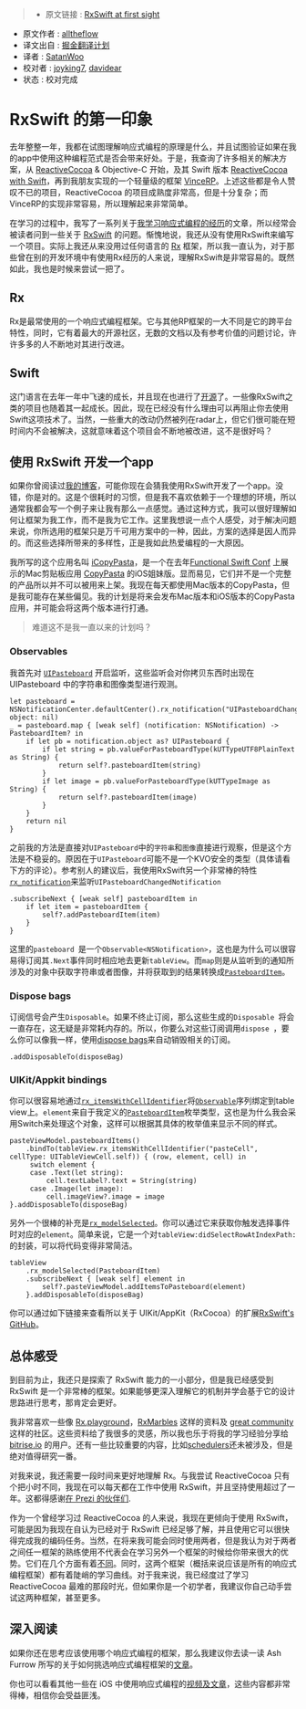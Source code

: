 > * 原文链接 : [RxSwift at first sight](https://blog.alltheflow.com/rxswift-at-first-sight/?utm_campaign=iOS%2BDev%2BWeekly&utm_medium=email&utm_source=iOS_Dev_Weekly_Issue_236)
* 原文作者 : [alltheflow](https://blog.alltheflow.com/)
* 译文出自 : [掘金翻译计划](https://github.com/xitu/gold-miner)
* 译者 : [SatanWoo](https://github.com/SatanWoo)
* 校对者 : [joyking7](https://github.com/joyking7), [davidear](https://github.com/davidear)
* 状态 : 校对完成

# RxSwift 的第一印象

去年整整一年，我都在试图理解响应式编程的原理是什么，并且试图验证如果在我的app中使用这种编程范式是否会带来好处。于是，我查询了许多相关的解决方案，从 [ReactiveCocoa](https://github.com/ReactiveCocoa/ReactiveCocoa) & Objective-C 开始，及其 Swift 版本 [ReactiveCocoa with Swift](https://blog.alltheflow.com/reactive-swift-upgrading-to-reactivecocoa-3-0/)，再到我朋友实现的一个轻量级的框架 [VinceRP](https://github.com/bvic23/VinceRP)。上述这些都是令人赞叹不已的项目，ReactiveCocoa 的项目成熟度非常高，但是十分复杂；而VinceRP的实现非常容易，所以理解起来非常简单。

在学习的过程中，我写了一系列关于[我学习响应式编程的经历](https://blog.alltheflow.com/tag/reactive)的文章，所以经常会被读者问到一些关于 [RxSwift](https://github.com/ReactiveX/RxSwift) 的问题。惭愧地说，我还从没有使用RxSwift来编写一个项目。实际上我还从来没用过任何语言的 [Rx](http://reactivex.io/languages.html) 框架，所以我一直认为，对于那些曾在别的开发环境中有使用Rx经历的人来说，理解RxSwift是非常容易的。既然如此，我也是时候来尝试一把了。

## Rx

Rx是最常使用的一个响应式编程框架。它与其他RP框架的一大不同是它的跨平台特性，同时，它有着最大的开源社区，无数的文档以及有参考价值的问题讨论，许许多多的人不断地对其进行改进。

## Swift
这门语言在去年一年中飞速的成长，并且现在也进行了[开源](https://github.com/apple/swift)了。一些像RxSwift之类的项目也随着其一起成长。因此，现在已经没有什么理由可以再阻止你去使用Swift这项技术了。当然，一些重大的改动仍然被列在radar上，但它们很可能在短时间内不会被解决，这就意味着这个项目会不断地被改进，这不是很好吗？

## 使用 RxSwift 开发一个app

如果你曾阅读过[我的博客](https://blog.alltheflow.com)，可能你现在会猜我使用RxSwift开发了一个app。没错，你是对的。这是个很耗时的习惯，但是我不喜欢依赖于一个理想的环境，所以通常我都会写一个例子来让我有那么一点感觉。通过这种方式，我可以很好理解如何让框架为我工作，而不是我为它工作。这里我想说一点个人感受，对于解决问题来说，你所选用的框架只是万千可用方案中的一种，因此，方案的选择是因人而异的。而这些选择所带来的多样性，正是我如此热爱编程的一大原因。

我所写的这个应用名叫 [iCopyPasta](https://github.com/alltheflow/iCopyPasta)，是一个在去年[Functional Swift Conf](http://2015.funswiftconf.com/) 上展示的Mac剪贴板应用 [CopyPasta](https://github.com/alltheflow/copypasta) 的iOS姐妹版。显而易见，它们并不是一个完整的产品所以并不可以被用来上架。我现在每天都使用Mac版本的CopyPasta，但是我可能存在某些偏见。我的计划是将来会发布Mac版本和iOS版本的CopyPasta应用，并可能会将这两个版本进行打通。

> 难道这不是我一直以来的计划吗？  

### Observables

我首先对 [`UIPasteboard`](https://developer.apple.com/library/prerelease/ios/documentation/UIKit/Reference/UIPasteboard_Class/index.html) 开启监听，这些监听会对你拷贝东西时出现在 UIPasteboard 中的字符串和图像类型进行观测。

    let pasteboard = NSNotificationCenter.defaultCenter().rx_notification("UIPasteboardChangedNotification", object: nil)
    _ = pasteboard.map { [weak self] (notification: NSNotification) -> PasteboardItem? in
        if let pb = notification.object as? UIPasteboard {
            if let string = pb.valueForPasteboardType(kUTTypeUTF8PlainText as String) {
                return self?.pasteboardItem(string)
            }
            if let image = pb.valueForPasteboardType(kUTTypeImage as String) {
                return self?.pasteboardItem(image)
            }
        }
        return nil
    }

之前我的方法是直接对`UIPasteboard`中的`字符串`和`图像`直接进行观察，但是这个方法是不稳妥的。原因在于`UIPasteboard`可能不是一个KVO安全的类型（具体请看下方的评论）。参考别人的建议后，我使用RxSwift另一个非常棒的特性[`rx_notification`](https://github.com/ReactiveX/RxSwift/blob/83bac6db0cd4f7dd3e706afc6747bd5797ea16ff/RxCocoa/Common/Observables/NSNotificationCenter%2BRx.swift#L23)来监听`UIPasteboardChangedNotification `

    .subscribeNext { [weak self] pasteboardItem in
        if let item = pasteboardItem {
            self?.addPasteboardItem(item)
        }
    }

这里的`pasteboard `是一个`Observable<NSNotification>`，这也是为什么可以很容易得订阅其`.Next`事件同时相应地去更新`tableView`。而`map`则是从监听到的通知所涉及的对象中获取字符串或者图像，并将获取到的结果转换成[`PasteboardItem`](https://github.com/alltheflow/iCopyPasta/blob/master/iCopyPasta/PasteboardItem.swift#L41)。

### Dispose bags

订阅信号会产生`Disposable`。如果不终止订阅，那么这些生成的`Disposable `将会一直存在，这无疑是非常耗内存的。所以，你要么对这些订阅调用`dispose `，要么你可以像我一样，使用[dispose bags](https://github.com/ReactiveX/RxSwift/blob/master/Documentation/GettingStarted.md#dispose-bags)来自动销毁相关的订阅。

    .addDisposableTo(disposeBag)
     
### UIKit/Appkit bindings

你可以很容易地通过[`rx_itemsWithCellIdentifier`](https://github.com/ReactiveX/RxSwift/blob/b00d35a5ef13dbcf57257f47fb14a60a2c924d19/RxCocoa/iOS/UITableView%2BRx.swift#L46)将[`Observable`](https://github.com/ReactiveX/RxSwift/blob/master/Documentation/GettingStarted.md#observables-aka-sequences)序列绑定到table view上。`element`来自于我定义的[`PasteboardItem`](https://github.com/alltheflow/iCopyPasta/blob/master/iCopyPasta/PasteboardItem.swift#L41)枚举类型，这也是为什么我会采用Switch来处理这个对象，这样可以根据其具体的枚举值来显示不同的样式。

    pasteViewModel.pasteboardItems()
        .bindTo(tableView.rx_itemsWithCellIdentifier("pasteCell", cellType: UITableViewCell.self)) { (row, element, cell) in
         switch element {
         case .Text(let string):
             cell.textLabel?.text = String(string)
         case .Image(let image):
             cell.imageView?.image = image
    }.addDisposableTo(disposeBag)

另外一个很棒的补充是[`rx_modelSelected`](https://github.com/ReactiveX/RxSwift/blob/b00d35a5ef13dbcf57257f47fb14a60a2c924d19/RxCocoa/iOS/UITableView%2BRx.swift#L204)。你可以通过它来获取你触发选择事件时对应的`element`。简单来说，它是一个对`tableView:didSelectRowAtIndexPath:`的封装，可以将代码变得非常简洁。

    tableView
        .rx_modelSelected(PasteboardItem)
        .subscribeNext { [weak self] element in
            self?.pasteViewModel.addItemsToPasteboard(element)
        }.addDisposableTo(disposeBag)
        
你可以通过如下链接来查看所以关于 UIKit/AppKit（RxCocoa）的扩展[RxSwift's GitHub](https://github.com/ReactiveX/RxSwift/blob/master/Documentation/API.md#rxcocoa-extensions)。

## 总体感受

到目前为止，我还只是探索了 RxSwift 能力的一小部分，但是我已经感受到 RxSwift 是一个非常棒的框架。如果能够更深入理解它的机制并学会基于它的设计思路进行思考，那肯定会更好。

我非常喜欢一些像 [Rx.playground](https://github.com/ReactiveX/RxSwift/tree/master/Rx.playground)，[RxMarbles](http://rxmarbles.com/) 这样的资料及 [great community](https://github.com/ReactiveX) 这样的社区。这些资料给了我很多的灵感，所以我也乐于将我的学习经验分享给 [bitrise.io](http://bitrise.io) 的用户。还有一些比较重要的内容，比如[schedulers](https://github.com/ReactiveX/RxSwift/blob/master/Documentation/Schedulers.md#custom-schedulers)还未被涉及，但是绝对值得研究一番。

对我来说，我还需要一段时间来更好地理解 Rx。与我尝试 ReactiveCocoa 只有个把小时不同，我现在可以每天都在工作中使用 RxSwift，并且坚持使用超过了一年。这都得感谢[在 Prezi 的伙伴们](https://twitter.com/bvic23).

作为一个曾经学习过 ReactiveCocoa 的人来说，我现在更倾向于使用 RxSwift，可能是因为我现在自认为已经对于 RxSwift 已经足够了解，并且使用它可以很快得完成我的编码任务。当然，在将来我可能会同时使用两者，但是我认为对于两者之间任一框架的熟练使用不代表会在学习另外一个框架的时候给你带来很大的优势。它们在几个方面有着[不同](https://stackoverflow.com/questions/32542846/reactivecocoa-vs-rxswift-pros-and-cons/32581824#32581824)。同时，这两个框架（概括来说应该是所有的响应式编程框架）都有着陡峭的学习曲线。对于我来说，我已经度过了学习 ReactiveCocoa 最难的那段时光，但如果你是一个初学者，我建议你自己动手尝试这两种框架，甚至更多。

## 深入阅读

如果你还在思考应该使用哪个响应式编程的框架，那么我建议你去读一读 Ash Furrow 所写的关于如何挑选响应式编程框架的[文章](https://ashfurrow.com/blog/reactivecocoa-vs-rxswift/)。

你也可以看看其他一些在 iOS 中使用响应式编程的[视频及文章](https://gist.github.com/JaviLorbada/4a7bd6129275ebefd5a6)，这些内容都非常得棒，相信你会受益匪浅。

